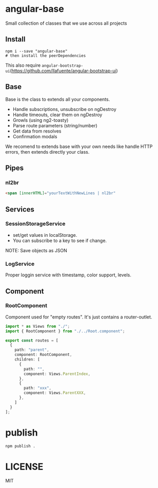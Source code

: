 # angular-base

Small collection of classes that we use across all projects

## Install

```
npm i --save "angular-base"
# then install the peerDependencies
```

This also require `angular-bootstrap-ui`(https://github.com/llafuente/angular-bootstrap-ui)

## Base

Base is the class to extends all your components.

* Handle subscriptions, unsubscribe on ngDestroy
* Handle timeouts, clear them on ngDestroy
* Growls (using ng2-toasty)
* Parse route parameters (string/number)
* Get data from resolves
* Confirmation modals

We recomend to extends base with your own needs like handle HTTP errors, then
extends directly your class.

## Pipes

### nl2br

```html
<span [innerHTML]="yourTextWithNewLines | nl2br"
```

## Services

### SessionStorageService

* set/get values in localStorage.
* You can subscribe to a key to see if change.

NOTE: Save objects as JSON

### LogService

Proper loggin service with timestamp, color support, levels.

## Component

### RootComponent

Component used for "empty routes".
It's just contains a router-outlet.

```ts
import * as Views from "./";
import { RootComponent } from "./../Root.component";

export const routes = [
  {
    path: "parent",
    component: RootComponent,
    children: [
      {
        path: "",
        component: Views.ParentIndex,
      },
      {
        path: "xxx",
        component: Views.ParentXXX,
      },
    ]
  }
];
```

# publish

```
npm publish .
```

# LICENSE

MIT
